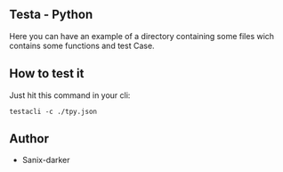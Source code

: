 ## Testa - Python

Here you can have an example of a directory containing some files wich contains some functions and test Case.

## How to test it

Just hit this command in your cli:
```shell
testacli -c ./tpy.json
```

## Author

- Sanix-darker
